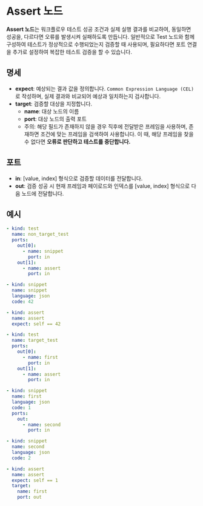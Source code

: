 # Assert 노드

**Assert 노드**는 워크플로우 테스트 성공 조건과 실제 실행 결과를 비교하여, 동일하면 성공을, 다르다면 오류를 발생시켜 실패하도록 만듭니다. 일반적으로 Test 노드와 함께 구성하여 테스트가 정상적으로 수행되었는지 검증할 때 사용되며, 필요하다면 포트 연결을 추가로 설정하여 복잡한 테스트 검증을 할 수 있습니다.

## 명세

- **expect**: 예상되는 결과 값을 정의합니다. `Common Expression Language (CEL)`로 작성하며, 실제 결과와 비교되어 예상과 일치하는지 검사합니다.
- **target**: 검증할 대상을 지정합니다. 
    - **name**: 대상 노드의 이름
    - **port**: 대상 노드의 출력 포트
    - 주의: 해당 필드가 존재하지 않을 경우 직후에 전달받은 프레임을 사용하며, 존재하면 조건에 맞는 프레임을 검색하여 사용합니다. 이 때, 해당 프레임을 찾을 수 없다면 **오류로 판단하고 테스트를 중단합니다.**

## 포트

- **in**: [value, index] 형식으로 검증할 데이터를 전달합니다.
- **out**: 검증 성공 시 현재 프레임과 페이로드와 인덱스를 [value, index] 형식으로 다음 노드에 전달합니다.

## 예시

```yaml
- kind: test
  name: non_target_test
  ports:
    out[0]:
      - name: snippet
        port: in
    out[1]:
      - name: assert
        port: in

- kind: snippet
  name: snippet
  language: json
  code: 42

- kind: assert
  name: assert
  expect: self == 42
```

```yaml
- kind: test
  name: target_test
  ports:
    out[0]:
      - name: first
        port: in
    out[1]:
      - name: assert
        port: in

- kind: snippet
  name: first
  language: json
  code: 1
  ports:
    out:
      - name: second
        port: in

- kind: snippet
  name: second
  language: json
  code: 2

- kind: assert
  name: assert
  expect: self == 1
  target:
    name: first
    port: out
```

